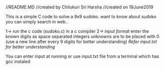 //README.MD
//created by Chilukuri Sri Harsha
//created on 19June2019

This is a simple C code to solve a 9x9 sudoko.
want to know about sudoko you can simply search in web..

1->		run the c code (sudoko.c) in a c compiler
2->		*input format*
			enter the known digits as space separated integers
			unknowns are to be placed with 0
			(use a new line after every 9 digits for better understanding)
		*Refer input.txt for better understanding*

You can enter input at running or use input.txt file from a terminal which has gcc instaled




